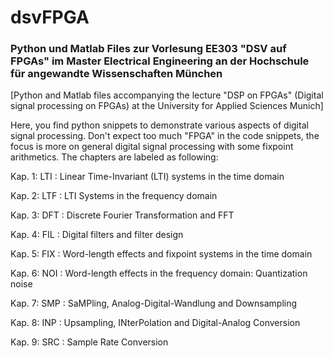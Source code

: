 # dsvFPGA
### Python und Matlab Files zur Vorlesung EE303 "DSV auf FPGAs" im Master Electrical Engineering an der Hochschule für angewandte Wissenschaften München

[Python and Matlab files accompanying the lecture "DSP on FPGAs" (Digital signal processing on FPGAs) at the University for Applied Sciences Munich]

Here, you find python snippets to demonstrate various aspects of digital signal processing. Don't expect too much "FPGA" in the code snippets, the focus is more on general digital signal processing with some fixpoint arithmetics. The chapters are labeled as following:

Kap. 1: LTI : Linear Time-Invariant (LTI) systems in the time domain

Kap. 2: LTF : LTI Systems in the frequency domain

Kap. 3: DFT : Discrete Fourier Transformation and FFT

Kap. 4: FIL : Digital filters and filter design

Kap. 5: FIX : Word-length effects and fixpoint systems in the time domain

Kap. 6: NOI : Word-length effects in the frequency domain: Quantization noise

Kap. 7: SMP : SaMPling, Analog-Digital-Wandlung and Downsampling

Kap. 8: INP : Upsampling, INterPolation and Digital-Analog Conversion

Kap. 9: SRC : Sample Rate Conversion

